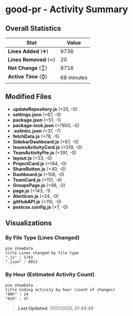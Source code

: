 # good-pr - Activity Summary 

## Overall Statistics

| Stat                   | Value                                                             |
| ---------------------- | ----------------------------------------------------------------- |
| **Lines Added** (➕)   | 9736                                          |
| **Lines Removed** (➖) | 20                                        |
| **Net Change** (↕)    | 9716                |
| **Active Time** (⌚)   | 68 minutes |


## Modified Files
- **updateRepository.js** (+20, -0)
- **settings.json** (+67, -0)
- **package.json** (+51, -1)
- **package-lock.json** (+7850, -0)
- **.eslintrc.json** (+37, -7)
- **fetchData.js** (+78, -5)
- **SidebarDashboard.js** (+67, -0)
- **IssuesActivityCard.js** (+319, -0)
- **TeamActivityPie.js** (+391, -0)
- **layout.js** (+33, -0)
- **ProjectCard.js** (+144, -0)
- **ShareButton.js** (+40, -0)
- **Dashboard.js** (+106, -0)
- **TeamCard.js** (+151, -4)
- **GroupsPage.js** (+98, -2)
- **page.js** (+143, -1)
- **AlertIcon.js** (+24, -0)
- **gitHubAPI.js** (+110, -0)
- **postcss.config.js** (+7, -0)

## Visualizations

### By File Type (Lines Changed)

```mermaid
pie showData
title Lines changed by file type
".js" : 1743
".json" : 8013
```

### By Hour (Estimated Activity Count)

```mermaid
pie showData
title Coding activity by hour (count of changes)
"00h" : 14
"01h" : 37
```


> **Last Updated:** 11/01/2025, 01:44:48